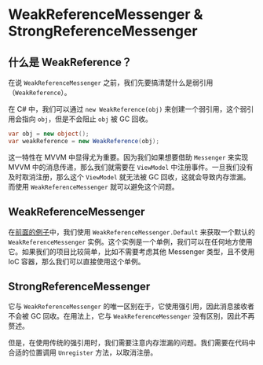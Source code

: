 # WeakReferenceMessenger & StrongReferenceMessenger

## 什么是 WeakReference？

在说 `WeakReferenceMessenger` 之前，我们先要搞清楚什么是弱引用（`WeakReference`）。

在 C# 中，我们可以通过 `new WeakReference(obj)` 来创建一个弱引用，这个弱引用会指向 `obj`，但是不会阻止 `obj` 被 GC 回收。

```csharp
var obj = new object();
var weakReference = new WeakReference(obj);
```

这一特性在 MVVM 中显得尤为重要。因为我们如果想要借助 `Messenger` 来实现 MVVM 中的消息传递，那么我们就需要在 `ViewModel` 中注册事件。一旦我们没有及时取消注册，那么这个 `ViewModel` 就无法被 GC 回收，这就会导致内存泄漏。而使用 `WeakReferenceMessenger` 就可以避免这个问题。

## WeakReferenceMessenger

在[前面的例子](./IMessenger.md#基本用法 "IMessenger 中的代码例子")中，我们使用 `WeakReferenceMessenger.Default` 来获取一个默认的 `WeakReferenceMessenger` 实例。这个实例是一个单例，我们可以在任何地方使用它。如果我们的项目比较简单，比如不需要考虑其他 Messenger 类型，且不使用 IoC 容器，那么我们可以直接使用这个单例。

## StrongReferenceMessenger

它与 `WeakReferenceMessenger` 的唯一区别在于，它使用强引用，因此消息接收者不会被 GC 回收。在用法上，它与 `WeakReferenceMessenger` 没有区别，因此不再赘述。

但是，在使用传统的强引用时，我们需要注意内存泄漏的问题。我们需要在代码中合适的位置调用 `Unregister` 方法，以取消注册。